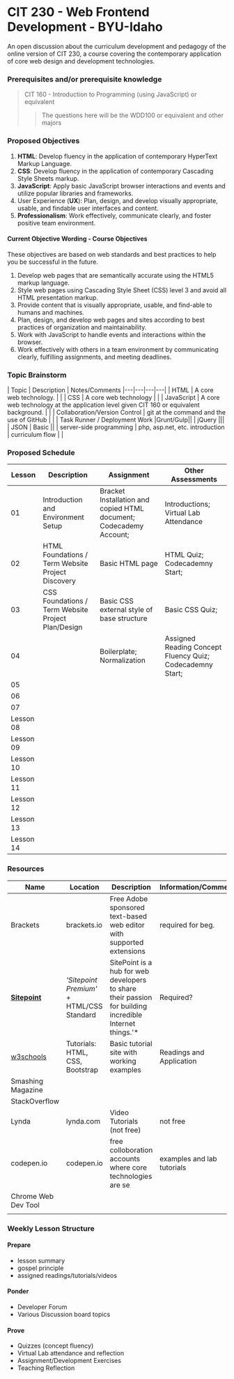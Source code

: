 # CIT 230 - Web Frontend Development - BYU-Idaho
An open discussion about the curriculum development and pedagogy of the online version of CIT 230, a course covering the contemporary application of core web design and development technologies.
### Prerequisites and/or prerequisite knowledge
> CIT 160 - Introduction to Programming (using JavaScript) or equivalent
>> The questions here will be the WDD100 or equivalent and other majors

### Proposed Objectives
1. __HTML__: Develop fluency in the application of contemporary HyperText Markup Language.
2. __CSS__: Develop fluency in the application of contemporary Cascading Style Sheets markup.
3. __JavaScript__: Apply basic JavaScript browser interactions and events and utilize popular libraries and frameworks.
4. User Experience (__UX__): Plan, design, and develop visually appropriate, usable, and findable user interfaces and content.
5. __Professionalism__: Work effectively, communicate clearly, and foster positive team environment.

#### Current Objective Wording - Course Objectives
These objectives are based on web standards and best practices to help you be successful in the future.

1. Develop web pages that are semantically accurate using the HTML5 markup language.
2. Style web pages using Cascading Style Sheet (CSS) level 3 and avoid all HTML presentation markup.
3. Provide content that is visually appropriate, usable, and find-able to humans and machines.
4. Plan, design, and develop web pages and sites according to best practices of organization and maintainability.
5. Work with JavaScript to handle events and interactions within the browser.
6. Work effectively with others in a team environment by communicating clearly, fulfilling assignments, and meeting deadlines.

### Topic Brainstorm
| Topic | Description | Notes/Comments
|---|---|---|---|
| HTML | A core web technology. |  |
| CSS | A core web technology |  | 
| JavaScript | A core web technology at the application level given CIT 160 or equivalent background. |  |
| Collaboration/Version Control | git at the command and the use of GitHub | |
| Task Runner / Deployment Work |Grunt/Gulp||
| jQuery |||
| JSON | Basic  ||
| server-side programming | php, asp.net, etc. introduction | curriculum flow | |


### Proposed Schedule

| Lesson | Description | Assignment | Other Assessments |
|---|---|---|---|
| 01 | Introduction and Environment Setup | Bracket Installation and copied HTML document; Codecademy Account;   | Introductions; Virtual Lab Attendance |
| 02 | HTML Foundations / Term Website Project Discovery | Basic HTML page | HTML Quiz; Codecademny Start;  |
| 03 | CSS Foundations / Term Website Project Plan/Design | Basic CSS external style of base structure | Basic CSS Quiz; |
| 04 |  | Boilerplate; Normalization | Assigned Reading Concept Fluency Quiz; Codecademny Start;  |
| 05 |  |  |   |
| 06 |  |  |   |
| 07 |  |  |   |
| Lesson 08 |  |  |   |
| Lesson 09 |  |  |   |
| Lesson 10 |  |  |   |
| Lesson 11 |  |  |   |
| Lesson 12 |  |  |   |
| Lesson 13 |  |  |   |
| Lesson 14 |  |  |   |

### Resources
| Name | Location | Description | Information/Comments |
|---|---|---|---|
| Brackets | brackets.io | Free Adobe sponsored text-based web editor with supported extensions | required for beg. |
| __[Sitepoint](https://www.sitepoint.com/premium/paths/build-a-website)__ | *'Sitepoint Premium'* + HTML/CSS Standard | SitePoint is a hub for web developers to share their passion for building incredible Internet things.'*  | Required? |
| [w3schools](https://w3schools.com) | Tutorials: HTML, CSS, Bootstrap | Basic tutorial site with working examples | Readings and Application |
| Smashing Magazine | | | |
| StackOverflow | | | |
| Lynda | lynda.com | Video Tutorials (not free) | not free |
| codepen.io | codepen.io | free colloboration accounts where core technologies are se| examples and lab tutorials |
| Chrome Web Dev Tool | | | |
| | | | |

### Weekly Lesson Structure

#### Prepare
- lesson summary
- gospel principle
- assigned readings/tutorials/videos
#### Ponder
- Developer Forum
- Various Discussion board topics
#### Prove
- Quizzes (concept fluency)
- Virtual Lab attendance and reflection
- Assignment/Development Exercises
- Teaching Reflection

